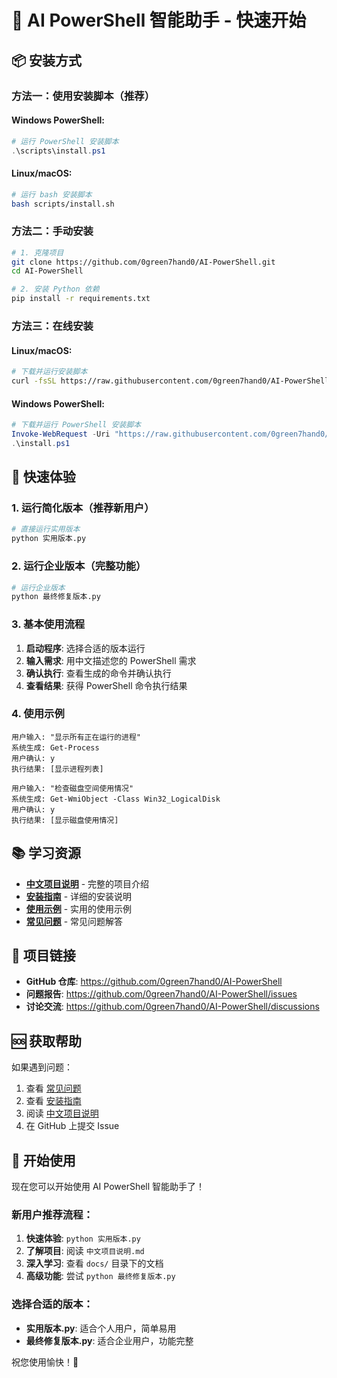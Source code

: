 # 🚀 AI PowerShell 智能助手 - 快速开始

## 📦 安装方式

### 方法一：使用安装脚本（推荐）

#### Windows PowerShell:
```powershell
# 运行 PowerShell 安装脚本
.\scripts\install.ps1
```

#### Linux/macOS:
```bash
# 运行 bash 安装脚本
bash scripts/install.sh
```

### 方法二：手动安装

```bash
# 1. 克隆项目
git clone https://github.com/0green7hand0/AI-PowerShell.git
cd AI-PowerShell

# 2. 安装 Python 依赖
pip install -r requirements.txt
```

### 方法三：在线安装

#### Linux/macOS:
```bash
# 下载并运行安装脚本
curl -fsSL https://raw.githubusercontent.com/0green7hand0/AI-PowerShell/main/scripts/install.sh | bash
```

#### Windows PowerShell:
```powershell
# 下载并运行 PowerShell 安装脚本
Invoke-WebRequest -Uri "https://raw.githubusercontent.com/0green7hand0/AI-PowerShell/main/scripts/install.ps1" -OutFile "install.ps1"
.\install.ps1
```

## 🎯 快速体验

### 1. 运行简化版本（推荐新用户）
```bash
# 直接运行实用版本
python 实用版本.py
```

### 2. 运行企业版本（完整功能）
```bash
# 运行企业版本
python 最终修复版本.py
```

### 3. 基本使用流程
1. **启动程序**: 选择合适的版本运行
2. **输入需求**: 用中文描述您的 PowerShell 需求
3. **确认执行**: 查看生成的命令并确认执行
4. **查看结果**: 获得 PowerShell 命令执行结果

### 4. 使用示例
```
用户输入: "显示所有正在运行的进程"
系统生成: Get-Process
用户确认: y
执行结果: [显示进程列表]

用户输入: "检查磁盘空间使用情况"  
系统生成: Get-WmiObject -Class Win32_LogicalDisk
用户确认: y
执行结果: [显示磁盘使用情况]
```

## 📚 学习资源

- **[中文项目说明](中文项目说明.md)** - 完整的项目介绍
- **[安装指南](docs/安装指南.md)** - 详细的安装说明
- **[使用示例](docs/使用示例.md)** - 实用的使用示例
- **[常见问题](docs/常见问题.md)** - 常见问题解答

## 🔗 项目链接

- **GitHub 仓库**: https://github.com/0green7hand0/AI-PowerShell
- **问题报告**: https://github.com/0green7hand0/AI-PowerShell/issues
- **讨论交流**: https://github.com/0green7hand0/AI-PowerShell/discussions

## 🆘 获取帮助

如果遇到问题：

1. 查看 [常见问题](docs/常见问题.md)
2. 查看 [安装指南](docs/安装指南.md) 
3. 阅读 [中文项目说明](中文项目说明.md)
4. 在 GitHub 上提交 Issue

## 🎉 开始使用

现在您可以开始使用 AI PowerShell 智能助手了！

### 新用户推荐流程：
1. **快速体验**: `python 实用版本.py`
2. **了解项目**: 阅读 `中文项目说明.md`
3. **深入学习**: 查看 `docs/` 目录下的文档
4. **高级功能**: 尝试 `python 最终修复版本.py`

### 选择合适的版本：
- **实用版本.py**: 适合个人用户，简单易用
- **最终修复版本.py**: 适合企业用户，功能完整

祝您使用愉快！🚀